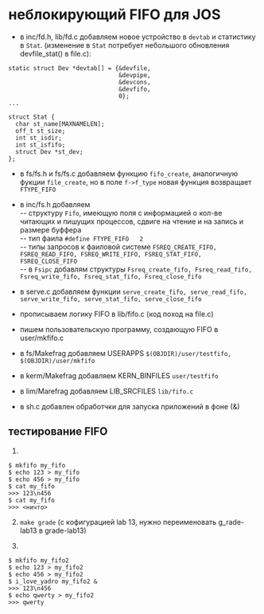 # неблокирующий FIFO для JOS  

* в inc/fd.h, lib/fd.c добавляем новое устройство в `devtab` и статистику в `Stat`.
(изменение в `Stat` потребует небольшого обновления devfile_stat() в file.c):
```
static struct Dev *devtab[] = {&devfile,
                               &devpipe,
                               &devcons,
                               &devfifo,
                               0};
...

struct Stat {
  char st_name[MAXNAMELEN];
  off_t st_size;
  int st_isdir;
  int st_isfifo;
  struct Dev *st_dev;
};
```

* в fs/fs.h и fs/fs.c добавляем функцию `fifo_create`, аналогичную фукции `file_create`, 
но в поле `f->f_type` новая функция возвращает `FTYPE_FIFO`

* в inc/fs.h добавляем  
 -- структуру `Fifo`, имеющую поля с информацией о кол-ве читающих и пишущих процессов, 
 сдвиге на чтение и на запись и размере буффера  
 -- тип фаила `#define FTYPE_FIFO	2`  
 -- типы запросов к фаиловой системе
  `FSREQ_CREATE_FIFO, FSREQ_READ_FIFO, FSREQ_WRITE_FIFO, FSREQ_STAT_FIFO, FSREQ_CLOSE_FIFO`  
 -- в `Fsipc` добавлям структуры 
 `Fsreq_create_fifo, Fsreq_read_fifo, Fsreq_write_fifo, Fsreq_stat_fifo, Fsreq_close_fifo`  

 * в serve.c добавляем функции `serve_create_fifo, serve_read_fifo, serve_write_fifo, serve_stat_fifo, serve_close_fifo`

 * прописываем логику FIFO в lib/fifo.c (код поход на file.c)

 * пишем пользовательскую программу, создающую FIFO в user/mkfifo.c

 * в fs/Makefrag добавляем USERAPPS `$(OBJDIR)/user/testfifo, $(OBJDIR)/user/mkfifo`

 * в kerm/Makefrag добавляем KERN_BINFILES `user/testfifo`

 * в lim/Marefrag добавляем LIB_SRCFILES `lib/fifo.c`

 * в sh.c добавлен обработчки для запуска приложений в фоне (&)


 ## тестирование FIFO
 1. 
 ```
 $ mkfifo my_fifo
 $ echo 123 > my_fifo
 $ echo 456 > my_fifo
 $ cat my_fifo
 >>> 123\n456
 $ cat my_fifo
 >>> <ничто>
```
 2. `make grade`  (с кофигурацией lab 13, нужно переименовать g_rade-lab13 в grade-lab13)
 
 3. 
```
$ mkfifo my_fifo2
$ echo 123 > my_fifo2
$ echo 456 > my_fifo2
$ i_love_yadro my_fifo2 &
>>> 123\n456
$ echo qwerty > my_fifo2
>>> qwerty
```
